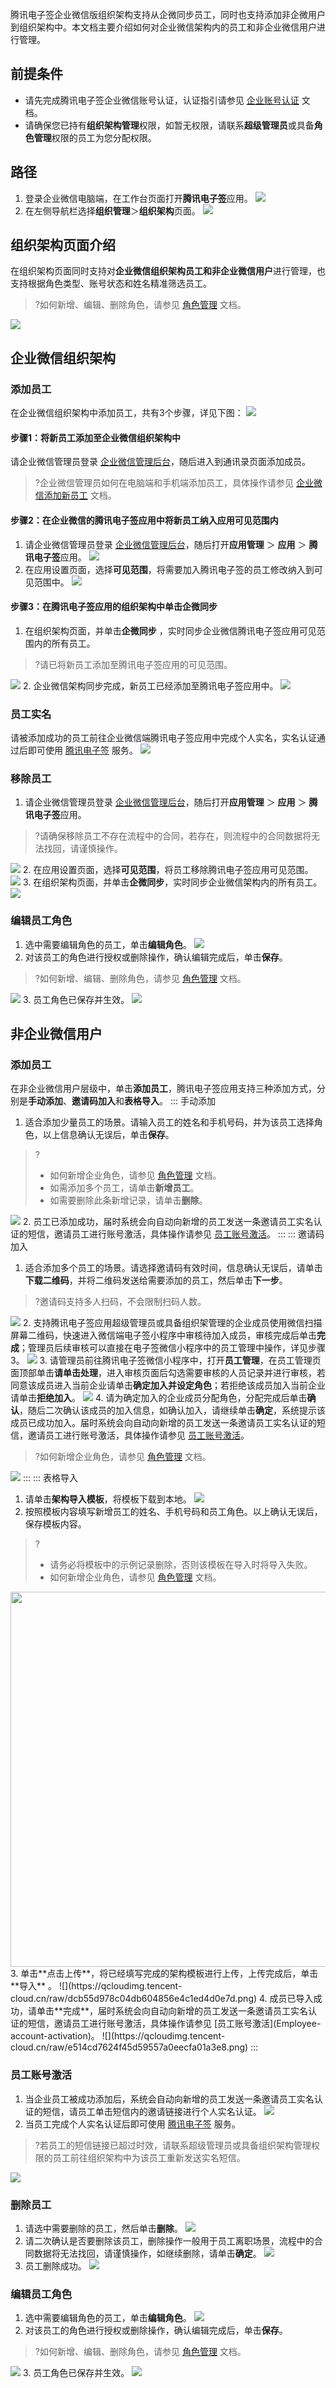 腾讯电子签企业微信版组织架构支持从企微同步员工，同时也支持添加非企微用户到组织架构中。本文档主要介绍如何对企业微信架构内的员工和非企业微信用户进行管理。

## 前提条件
- 请先完成腾讯电子签企业微信账号认证，认证指引请参见 [企业账号认证](https://cloud.tencent.com/document/product/1323/77414) 文档。
- 请确保您已持有**组织架构管理**权限，如暂无权限，请联系**超级管理员**或具备**角色管理**权限的员工为您分配权限。

## 路径
1. 登录企业微信电脑端，在工作台页面打开**腾讯电子签**应用。
![](https://qcloudimg.tencent-cloud.cn/raw/b038e289eff25c6c833155d0935032cb.png)
2. 在左侧导航栏选择**组织管理**＞**组织架构**页面。
![](https://qcloudimg.tencent-cloud.cn/raw/548ae66ee5969c641ad062c7232f01aa.png)

## 组织架构页面介绍
在组织架构页面同时支持对**企业微信组织架构员工和非企业微信用户**进行管理，也支持根据角色类型、账号状态和姓名精准筛选员工。
>?如何新增、编辑、删除角色，请参见 [角色管理](https://cloud.tencent.com/document/product/1323/61355) 文档。

![](https://qcloudimg.tencent-cloud.cn/raw/1e879c827328719c4b0e29210f8bc213.png)

## 企业微信组织架构
### 添加员工
在企业微信组织架构中添加员工，共有3个步骤，详见下图：
![](https://qcloudimg.tencent-cloud.cn/raw/df89007f8919b809f66dbfb2861bb3d4.png)

#### 步骤1：将新员工添加至企业微信组织架构中
请企业微信管理员登录 [企业微信管理后台](https://work.weixin.qq.com/wework_admin/loginpage_wx?from=myhome)，随后进入到通讯录页面添加成员。
>?企业微信管理员如何在电脑端和手机端添加员工，具体操作请参见 [企业微信添加新员工](https://open.work.weixin.qq.com/help2/pc/16490?person_id=1) 文档。

#### 步骤2：在企业微信的腾讯电子签应用中将新员工纳入应用可见范围内
1. 请企业微信管理员登录 [企业微信管理后台](https://work.weixin.qq.com/wework_admin/loginpage_wx?from=myhome)，随后打开**应用管理** ＞ **应用** ＞ **腾讯电子签**应用。
![](https://qcloudimg.tencent-cloud.cn/raw/303e4ba89bf35a0f9a82a649eb028782.png)
2. 在应用设置页面，选择**可见范围**，将需要加入腾讯电子签的员工修改纳入到可见范围中。
![](https://qcloudimg.tencent-cloud.cn/raw/2e085b47718850e2a9160bfb4b1c2909.png)

#### 步骤3：在腾讯电子签应用的组织架构中单击企微同步
1. 在组织架构页面，并单击**企微同步** ，实时同步企业微信腾讯电子签应用可见范围内的所有员工。
>?请已将新员工添加至腾讯电子签应用的可见范围。

 ![](https://qcloudimg.tencent-cloud.cn/raw/58a19032b22ed54bd0392ad4f30c517f.png)
2. 企业微信架构同步完成，新员工已经添加至腾讯电子签应用中。
![](https://qcloudimg.tencent-cloud.cn/raw/0b24d92053fbef4166e0dcf304b75516.png)

### 员工实名
请被添加成功的员工前往企业微信端腾讯电子签应用中完成个人实名，实名认证通过后即可使用 [腾讯电子签](https://ess.tencent.cn/login?redirect_url=https%3A%2F%2Fess.tencent.cn%2F) 服务。
![](https://qcloudimg.tencent-cloud.cn/raw/5de260a3e632ebbd43a45a4cae028bb6.png)

### 移除员工
1. 请企业微信管理员登录 [企业微信管理后台](https://work.weixin.qq.com/wework_admin/loginpage_wx?from=myhome)，随后打开**应用管理** ＞ **应用** ＞ **腾讯电子签**应用。
>?请确保移除员工不存在流程中的合同，若存在，则流程中的合同数据将无法找回，请谨慎操作。

 ![](https://qcloudimg.tencent-cloud.cn/raw/373f4710ebfdc836d6e87de6508f7b24.png)
2. 在应用设置页面，选择**可见范围**，将员工移除腾讯电子签应用可见范围。
![](https://qcloudimg.tencent-cloud.cn/raw/54a802ae41588a1aa9c392f45a74db4f.png)
3. 在组织架构页面，并单击**企微同步**，实时同步企业微信架构内的所有员工。
![](https://qcloudimg.tencent-cloud.cn/raw/4a94a903b22cc9bab25dfba1238b18ab.png)

### 编辑员工角色
1. 选中需要编辑角色的员工，单击**编辑角色**。
![](https://qcloudimg.tencent-cloud.cn/raw/450895751ba3275a5a9c5ef429dfe1b6.png)
2. 对该员工的角色进行授权或删除操作，确认编辑完成后，单击**保存**。
>?如何新增、编辑、删除角色，请参见 [角色管理](https://cloud.tencent.com/document/product/1323/61355) 文档。

 ![](https://qcloudimg.tencent-cloud.cn/raw/d08a874230c78547102a2e4e9ba572eb.png)
3. 员工角色已保存并生效。
![](https://qcloudimg.tencent-cloud.cn/raw/124d009bdc3f56400aa5a17f6c718f5a.png)

## 非企业微信用户
### 添加员工
在非企业微信用户层级中，单击**添加员工**，腾讯电子签应用支持三种添加方式，分别是**手动添加**、**邀请码加入**和**表格导入**。
<dx-tabs>
::: 手动添加
1. 适合添加少量员工的场景。请输入员工的姓名和手机号码，并为该员工选择角色，以上信息确认无误后，单击**保存**。
>?
>- 如何新增企业角色，请参见 [角色管理](https://cloud.tencent.com/document/product/1323/61355) 文档。
>- 如需添加多个员工，请单击**新增员工**。
>- 如需要删除此条新增记录，请单击**删除**。

 ![](https://qcloudimg.tencent-cloud.cn/raw/07b435b97e3df99c3103934a724686cc.png)
2. 员工已添加成功，届时系统会向自动向新增的员工发送一条邀请员工实名认证的短信，邀请员工进行账号激活，具体操作请参见 [员工账号激活](#Employee-account-activation)。
:::
::: 邀请码加入
1. 适合添加多个员工的场景。请选择邀请码有效时间，信息确认无误后，请单击**下载二维码**，并将二维码发送给需要添加的员工，然后单击**下一步**。
>?邀请码支持多人扫码，不会限制扫码人数。

 ![](https://qcloudimg.tencent-cloud.cn/raw/66195f2bb1297dcdb747c014cbfa1a31.png)
2. 支持腾讯电子签应用超级管理员或具备组织架管理的企业成员使用微信扫描屏幕二维码，快速进入微信端电子签小程序中审核待加入成员，审核完成后单击**完成**；管理员后续审核可以直接在电子签微信小程序中的员工管理中操作，详见步骤3。
![](https://qcloudimg.tencent-cloud.cn/raw/2d682362d22a86a75728d1da602219e6.png)
3. 请管理员前往腾讯电子签微信小程序中，打开**员工管理**，在员工管理页面顶部单击**请单击处理**，进入审核页面后勾选需要审核的人员记录并进行审核，若同意该成员进入当前企业请单击**确定加入并设定角色**；若拒绝该成员加入当前企业请单击**拒绝加入**。
![](https://qcloudimg.tencent-cloud.cn/raw/28bb3a45e4abe9009e8e8718614c175e.png)
4. 请为确定加入的企业成员分配角色，分配完成后单击**确认**，随后二次确认该成员的加入信息，如确认加入，请继续单击**确定**，系统提示该成员已成功加入。届时系统会向自动向新增的员工发送一条邀请员工实名认证的短信，邀请员工进行账号激活，具体操作请参见 [员工账号激活](#Employee-account-activation)。
>?如何新增企业角色，请参见 [角色管理](https://cloud.tencent.com/document/product/1323/61355) 文档。

 ![](https://qcloudimg.tencent-cloud.cn/raw/65eabdb893c088e68fade2985d52e3cb.png)
:::
::: 表格导入
1. 请单击**架构导入模板**，将模板下载到本地。
![](https://qcloudimg.tencent-cloud.cn/raw/fe7b1a3d2ff97f75de84daa68231918c.png)
2. 按照模板内容填写新增员工的姓名、手机号码和员工角色。以上确认无误后，保存模板内容。
>?
>- 请务必将模板中的示例记录删除，否则该模板在导入时将导入失败。
>- 如何新增企业角色，请参见 [角色管理](https://cloud.tencent.com/document/product/1323/61355) 文档。

 <img style="width:600px; max-width: inherit;" src="https://qcloudimg.tencent-cloud.cn/raw/847db600675dd754d3213a79a05d020a.png" />
3. 单击**点击上传**，将已经填写完成的架构模板进行上传，上传完成后，单击**导入** 。
![](https://qcloudimg.tencent-cloud.cn/raw/dcb55d978c04db604856e4c1ed4d0e7d.png)
4. 成员已导入成功，请单击**完成**，届时系统会向自动向新增的员工发送一条邀请员工实名认证的短信，邀请员工进行账号激活，具体操作请参见 [员工账号激活](Employee-account-activation)。
![](https://qcloudimg.tencent-cloud.cn/raw/e514cd7624f45d59557a0eecfa01a3e8.png)
:::
</dx-tabs>


[](id:Employee-account-activation)
### 员工账号激活
1. 当企业员工被成功添加后，系统会自动向新增的员工发送一条邀请员工实名认证的短信，请员工单击短信内的邀请链接进行个人实名认证。
![](https://qcloudimg.tencent-cloud.cn/raw/e7971d98dd412551e8e2f5791f3d3b2f.png)
2. 当员工完成个人实名认证后即可使用 [腾讯电子签](https://ess.tencent.cn/login?redirect_url=https%3A%2F%2Fess.tencent.cn%2F) 服务。
>?若员工的短信链接已超过时效，请联系超级管理员或具备组织架构管理权限的员工前往组织架构中为该员工重新发送实名短信。

 ![](https://qcloudimg.tencent-cloud.cn/raw/2ddb3216a2085a02ede645a67379ee51.png)

### 删除员工
1. 请选中需要删除的员工，然后单击**删除**。
![](https://qcloudimg.tencent-cloud.cn/raw/2571aca45b083c0f827e4f8b4262a139.png)
2. 请二次确认是否要删除该员工，删除操作一般用于员工离职场景，流程中的合同数据将无法找回，请谨慎操作，如继续删除，请单击**确定**。
![](https://qcloudimg.tencent-cloud.cn/raw/a7ae5b85d97b808253b631cf0b1ff934.png)
3. 员工删除成功。
![](https://qcloudimg.tencent-cloud.cn/raw/7f418bdd7e5824f7147420ca47e75508.png)

### 编辑员工角色
1. 选中需要编辑角色的员工，单击**编辑角色**。
![](https://qcloudimg.tencent-cloud.cn/raw/55c2b7790bb56648116a94c1fd691b8f.png)
2. 对该员工的角色进行授权或删除操作，确认编辑完成后，单击**保存**。
>?如何新增、编辑、删除角色，请参见 [角色管理](https://cloud.tencent.com/document/product/1323/61355) 文档。

 ![](https://qcloudimg.tencent-cloud.cn/raw/0034efe62aed034faaee0b8d9975dfa9.png)
3. 员工角色已保存并生效。
![](https://qcloudimg.tencent-cloud.cn/raw/85132f869434a22901cecf76acabafbb.png)

